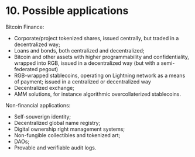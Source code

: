 # 10. Possible applications

Bitcoin Finance:

* Corporate/project tokenized shares, issued centrally, but traded in a decentralized way;
* Loans and bonds, both centralized and decentralized;
* Bitcoin and other assets with higher programmability and confidentiality, wrapped into RGB, issued in a decentralized way (but with a semi-federated pegout)
* RGB-wrapped stablecoins, operating on Lightning network as a means of payment; issued in a centralized or decentralized way
* Decentralized exchange;
* AMM solutions, for instance algorithmic overcollaterized stablecoins.

Non-financial applications:

* Self-souverign identity;
* Decentralized global name registry;
* Digital ownership right management systems;
* Non-fungible collectibles and tokenized art;
* DAOs;
* Provable and verifiable audit logs.
